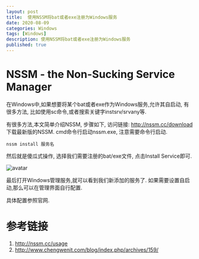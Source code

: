 ```yaml
---
layout: post
title:  使用NSSM将bat或者exe注册为Windows服务
date: 2020-08-09
categories: Windows
tags: [Windows]
description: 使用NSSM将bat或者exe注册为Windows服务
published: true
---
```


# NSSM - the Non-Sucking Service Manager

在Windows中,如果想要将某个bat或者exe作为Windows服务,允许其自启动, 有很多方法, 比如使用sc命令,或者搜索关键字instsrv/srvany等. 

有很多方法,本文简单介绍NSSM, 步骤如下, 访问链接: http://nssm.cc/download 下载最新版的NSSM. cmd命令行启动nssm.exe, 注意需要命令行启动.

    nssm install 服务名

然后就是傻瓜式操作, 选择我们需要注册的bat/exe文件, 点击Install Service即可.

![avatar](../assets/nssm.png)

最后打开Windows管理服务,就可以看到我们新添加的服务了. 如果需要设置自启动,那么可以在管理界面自行配置. 

具体配置参照官网.

# 参考链接

1. http://nssm.cc/usage
2. http://www.chengwenit.com/blog/index.php/archives/159/